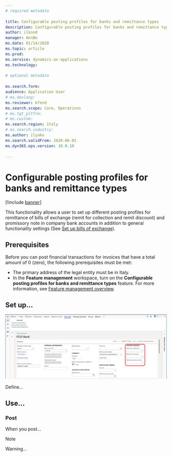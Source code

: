 ```yaml
---
# required metadata

title: Configurable posting profiles for banks and remittance types
description: Configurable posting profiles for banks and remittance types.
author: ilkond
manager: AnnBe
ms.date: 01/14/2020
ms.topic: article
ms.prod: 
ms.service: dynamics-ax-applications
ms.technology: 

# optional metadata

ms.search.form: 
audience: Application User
# ms.devlang: 
ms.reviewer: kfend
ms.search.scope: Core, Operations
# ms.tgt_pltfrm: 
# ms.custom: 
ms.search.region: Italy
# ms.search.industry: 
ms.author: ilyako
ms.search.validFrom: 2020-06-01
ms.dyn365.ops.version: 10.0.10

---
```


# Configurable posting profiles for banks and remittance types

[!include [banner](../includes/banner.md)]

This functionality allows a user to set up different posting profiles for remittance of bills of exchange (remit for collection and remit discount) and promissory note in company bank accounts in addition to general functionality settings (See [Set up bills of exchange](https://docs.microsoft.com/en-us/dynamics365/finance/accounts-receivable/set-up-bills-exchange)). 

## Prerequisites

Before you can post financial transactions for invoices that have a total amount of 0 (zero), the following prerequisites must be met:

- The primary address of the legal entity must be in Italy.
- In the **Feature management** workspace, turn on the **Configurable posting profiles for banks and remittance types** feature. For more information, see [Feature management overview](../../fin-and-ops/get-started/feature-management/feature-management-overview.md).


## Set up...

![Bank account setup](media/emea-ita-exil-different%20accounts%20per%20company%20bank%26remittance%20type.PNG)


Define...

## Use...

### Post

When you post...

> [!NOTE]
> Warning...
